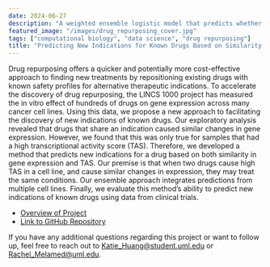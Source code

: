 ```yaml
---
date: 2024-06-27
description: "A weighted ensemble logistic model that predicts whether one drug could be used to treat for a new treatment based on how similar the biological effects are between pairs of drugs."
featured_image: "/images/drug_repurposing_cover.jpg"
tags: ["computational biology", "data science", "drug repurposing"]
title: "Predicting New Indications for Known Drugs Based on Similarity in Drug Signatures"
---
```


 Drug repurposing offers a quicker and potentially more cost-effective approach to finding new treatments by repositioning existing drugs with known safety profiles for alternative therapeutic indications. To accelerate the discovery of drug repurposing, the LINCS 1000 project has measured the in vitro effect of hundreds of drugs on gene expression across many cancer cell lines. Using this data, we propose a new approach to facilitating the discovery of new indications of known drugs. Our exploratory analysis revealed that drugs that share an indication caused similar changes in gene expression. However, we found that this was only true for samples that had a high transcriptional activity score (TAS). Therefore, we developed a method that predicts new indications for a drug based on both similarity in gene expression and TAS. Our premise is that when two drugs cause high TAS in a cell line, and cause similar changes in expression, they may treat the same conditions. Our ensemble approach integrates predictions from multiple cell lines. Finally, we evaluate this method’s ability to predict new indications of known drugs using data from clinical trials.

* [Overview of Project](https://drive.google.com/file/d/1Hab1pF5PzlYpA2INoY1iMfzJLN8Y4lmQ/view?usp=sharing)
* [Link to GitHub Repository](https://github.com/kthuang20/LINCS_dataset)


If you have any additional questions regarding this project or want to follow up, feel free to reach out to 
Katie_Huang@student.uml.edu or Rachel_Melamed@uml.edu.